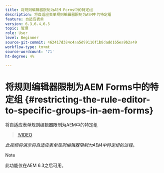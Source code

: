```yaml
---
title: 将规则编辑器限制为AEM Forms中的特定组
description: 将自适应表单规则编辑器限制为AEM中的特定组
feature: 自适应表单
version: 6.3,6.4,6.5
topic: 管理
role: User
level: Beginner
source-git-commit: 462417d384c4aa5d99110f1b8dadd165ea9b2a49
workflow-type: tm+mt
source-wordcount: '71'
ht-degree: 4%

---
```



# 将规则编辑器限制为AEM Forms中的特定组 {#restricting-the-rule-editor-to-specific-groups-in-aem-forms}

将自适应表单规则编辑器限制为AEM中的特定组

>[!VIDEO](https://video.tv.adobe.com/v/19470?quality=9&learn=on)

*此视频将演示将自适应表单规则编辑器限制为AEM中特定组的过程。*

>[!NOTE]
>
>此功能仅在AEM 6.3之后可用。

